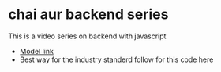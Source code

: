 # chai aur backend  series 

This is a video series on backend with javascript
- [Model link](https://app.eraser.io/workspace/YtPqZ1VogxGy1jzIDkzj?origin=share)
- Best way for the industry standerd follow for this code here


<!-- chai or code youtube channel -->


